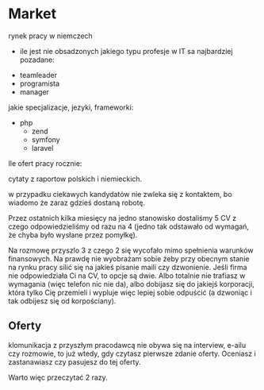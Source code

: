 # Market
rynek pracy w niemczech
- ile jest nie obsadzonych
jakiego typu profesje w IT sa najbardziej pozadane:
+ teamleader
+ programista
+ manager

jakie specjalizacje, jezyki, frameworki:
+ php
  + zend
  + symfony
  + laravel
  
Ile ofert pracy rocznie:

cytaty z raportow polskich i niemieckich.




w przypadku ciekawych kandydatów nie zwleka się z kontaktem, bo
 wiadomo że zaraz gdzieś dostaną robotę. 
 
 Przez ostatnich kilka miesięcy na jedno stanowisko dostaliśmy 
 5 CV z czego odpowiedzieliśmy od razu na 4 
 (jedno tak odstawało od wymagań, że chyba było wysłane przez pomyłkę).
  
 Na rozmowę przyszlo 3 z czego 2 się wycofało mimo spełnienia warunków finansowych.
 Na prawdę nie wyobrażam sobie żeby przy obecnym stanie na rynku pracy silić się na jakieś pisanie maili czy dzwonienie. Jeśli firma nie odpowiedziała Ci na CV, to opcje są dwie. Albo totalnie nie trafiasz w wymagania (więc telefon nic nie da), albo dobijasz się do jakiejś korporacji, która tylko Cię przemieli i wypluje więc lepiej sobie odpuścić (a dzwoniąc i tak odbijesz się od korpościany). 


## Oferty

klomunikacja z przyszłym pracodawcą nie obywa się na interview, e-ailu czy rozmowie,
to już wtedy, gdy czytasz pierwsze zdanie oferty.
Oceniasz i zastanawiasz czy pasujesz do tej oferty.

Warto więc przeczytać 2 razy.



## 
